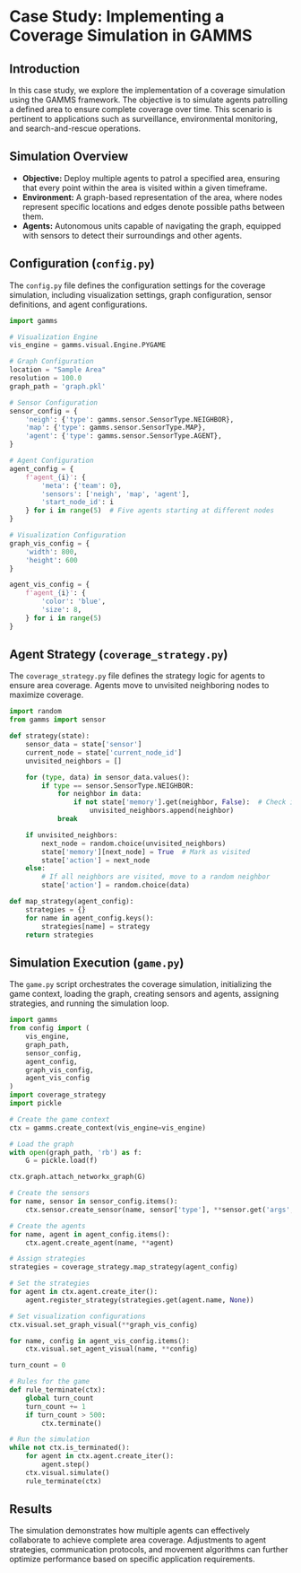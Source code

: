 
# Case Study: Implementing a Coverage Simulation in GAMMS

## Introduction

In this case study, we explore the implementation of a coverage simulation using the GAMMS framework. The objective is to simulate agents patrolling a defined area to ensure complete coverage over time. This scenario is pertinent to applications such as surveillance, environmental monitoring, and search-and-rescue operations.

## Simulation Overview

- **Objective:** Deploy multiple agents to patrol a specified area, ensuring that every point within the area is visited within a given timeframe.
- **Environment:** A graph-based representation of the area, where nodes represent specific locations and edges denote possible paths between them.
- **Agents:** Autonomous units capable of navigating the graph, equipped with sensors to detect their surroundings and other agents.

## Configuration (`config.py`)

The `config.py` file defines the configuration settings for the coverage simulation, including visualization settings, graph configuration, sensor definitions, and agent configurations.

```python
import gamms

# Visualization Engine
vis_engine = gamms.visual.Engine.PYGAME

# Graph Configuration
location = "Sample Area"
resolution = 100.0
graph_path = 'graph.pkl'

# Sensor Configuration
sensor_config = {
    'neigh': {'type': gamms.sensor.SensorType.NEIGHBOR},
    'map': {'type': gamms.sensor.SensorType.MAP},
    'agent': {'type': gamms.sensor.SensorType.AGENT},
}

# Agent Configuration
agent_config = {
    f'agent_{i}': {
        'meta': {'team': 0},
        'sensors': ['neigh', 'map', 'agent'],
        'start_node_id': i
    } for i in range(5)  # Five agents starting at different nodes
}

# Visualization Configuration
graph_vis_config = {
    'width': 800,
    'height': 600
}

agent_vis_config = {
    f'agent_{i}': {
        'color': 'blue',
        'size': 8,
    } for i in range(5)
}
```

## Agent Strategy (`coverage_strategy.py`)

The `coverage_strategy.py` file defines the strategy logic for agents to ensure area coverage. Agents move to unvisited neighboring nodes to maximize coverage.

```python
import random
from gamms import sensor

def strategy(state):
    sensor_data = state['sensor']
    current_node = state['current_node_id']
    unvisited_neighbors = []

    for (type, data) in sensor_data.values():
        if type == sensor.SensorType.NEIGHBOR:
            for neighbor in data:
                if not state['memory'].get(neighbor, False):  # Check if neighbor is unvisited
                    unvisited_neighbors.append(neighbor)
            break

    if unvisited_neighbors:
        next_node = random.choice(unvisited_neighbors)
        state['memory'][next_node] = True  # Mark as visited
        state['action'] = next_node
    else:
        # If all neighbors are visited, move to a random neighbor
        state['action'] = random.choice(data)

def map_strategy(agent_config):
    strategies = {}
    for name in agent_config.keys():
        strategies[name] = strategy
    return strategies
```

## Simulation Execution (`game.py`)

The `game.py` script orchestrates the coverage simulation, initializing the game context, loading the graph, creating sensors and agents, assigning strategies, and running the simulation loop.

```python
import gamms
from config import (
    vis_engine,
    graph_path,
    sensor_config,
    agent_config,
    graph_vis_config,
    agent_vis_config
)
import coverage_strategy
import pickle

# Create the game context
ctx = gamms.create_context(vis_engine=vis_engine)

# Load the graph
with open(graph_path, 'rb') as f:
    G = pickle.load(f)

ctx.graph.attach_networkx_graph(G)

# Create the sensors
for name, sensor in sensor_config.items():
    ctx.sensor.create_sensor(name, sensor['type'], **sensor.get('args', {}))

# Create the agents
for name, agent in agent_config.items():
    ctx.agent.create_agent(name, **agent)

# Assign strategies
strategies = coverage_strategy.map_strategy(agent_config)

# Set the strategies
for agent in ctx.agent.create_iter():
    agent.register_strategy(strategies.get(agent.name, None))

# Set visualization configurations
ctx.visual.set_graph_visual(**graph_vis_config)

for name, config in agent_vis_config.items():
    ctx.visual.set_agent_visual(name, **config)

turn_count = 0

# Rules for the game
def rule_terminate(ctx):
    global turn_count
    turn_count += 1
    if turn_count > 500:
        ctx.terminate()

# Run the simulation
while not ctx.is_terminated():
    for agent in ctx.agent.create_iter():
        agent.step()
    ctx.visual.simulate()
    rule_terminate(ctx)
```

## Results

The simulation demonstrates how multiple agents can effectively collaborate to achieve complete area coverage. Adjustments to agent strategies, communication protocols, and movement algorithms can further optimize performance based on specific application requirements.
